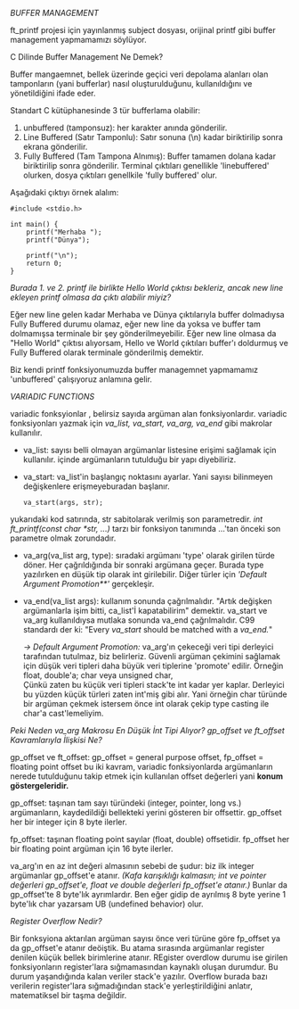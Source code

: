 *BUFFER MANAGEMENT*

ft_printf projesi için yayınlanmış subject dosyası, orijinal printf gibi buffer management yapmamamızı söylüyor.

C Dilinde Buffer Management Ne Demek? 

Buffer mangaemnet, bellek üzerinde geçici veri depolama alanları olan tamponların (yani bufferlar) 
nasıl oluşturulduğunu, kullanıldığını ve yönetildiğini ifade eder.

Standart C kütüphanesinde 3 tür bufferlama olabilir:

  1. unbuffered (tamponsuz): her karakter anında gönderilir.
  2. Line Buffered (Satır Tamponlu): Satır sonuna (\n) kadar biriktirilip sonra ekrana gönderilir.
  3. Fully Buffered (Tam Tampona Alnımış): Buffer tamamen dolana kadar biriktirilip sonra gönderilir. Terminal çıktıları genellikle 'linebuffered' olurken, dosya çıktıları genellkile 'fully buffered' olur.

Aşağıdaki çıktıyı örnek alalım:

    #include <stdio.h>
    
    int main() {
        printf("Merhaba ");
        printf("Dünya");
    
        printf("\n");
        return 0;
    }

_Burada 1. ve 2. printf ile birlikte Hello World çıktısı bekleriz, ancak new line ekleyen printf olmasa da çıktı alabilir miyiz?_

Eğer new line gelen kadar Merhaba ve Dünya çıktılarıyla buffer dolmadıysa Fully Buffered durumu olamaz, eğer new line da yoksa ve buffer tam dolmamışsa terminale 
bir şey gönderilmeyebilir. Eğer new line olmasa da "Hello World" çıktısı alıyorsam, Hello ve World çıktıları buffer'ı doldurmuş ve Fully Buffered olarak terminale gönderilmiş demektir.

Biz kendi printf fonksiyonumuzda buffer managemnet yapmamamız 'unbuffered' çalışıyoruz anlamına gelir.


*VARIADIC FUNCTIONS*

variadic fonksyionlar , belirsiz sayıda argüman alan fonksiyonlardır. variadic fonksiyonları yazmak için *va_list, va_start, va_arg, va_end* gibi makrolar kullanılır.
  - va_list: sayısı belli olmayan argümanlar listesine erişimi sağlamak için kullanılır. içinde argümanların tutulduğu bir yapı diyebiliriz.
  - va_start: va_list'in başlangıç noktasını ayarlar. Yani sayısı bilinmeyen değişkenlere erişmeyeburadan başlanır.

        va_start(args, str);
yukarıdaki kod satırında, str sabitolarak verilmiş son parametredir. 
_int	ft_printf(const char *str, ...)_ tarzı bir fonksiyon tanımında ...'tan önceki son parametre olmak zorundadır.
  - va_arg(va_list arg, type): sıradaki argümanı 'type' olarak girilen türde döner. Her çağrıldığında bir sonraki argümana geçer. Burada type yazılırken en düşük tip olarak int girilebilir. Diğer türler için _'Default Argument Promotion**'_ gerçekleşir.
  - va_end(va_list args): kullanım sonunda çağrılmalıdır. "Artık değişken argümanlarla işim bitti, ca_list'İ kapatabilirim" demektir. va_start ve va_arg kullanıldıysa mutlaka sonunda va_end çağrılmalıdır. C99 standardı der ki: "Every *va_start* should be matched with a *va_end.*"
    
     _-> Default Argument Promotion:_ va_arg'ın çekeceği veri tipi derleyici tarafından tutulmaz, biz belirleriz. Güvenli argüman çekimini sağlamak için düşük veri tipleri daha büyük veri tiplerine 'promote' edilir. Örneğin float, double'a; char veya unsigned char,  
    Çünkü zaten bu küçük veri tipleri stack'te int kadar yer kaplar. Derleyici bu yüzden küçük türleri zaten int'miş gibi alır. Yani örneğin char türünde bir argüman çekmek istersem önce int olarak çekip type casting ile char'a cast'lemeliyim.
    

_Peki Neden va_arg Makrosu En Düşük İnt Tipi Alıyor? gp_offset ve ft_offset Kavramlarıyla İlişkisi Ne?_

gp_offset ve ft_offset: 
  gp_offset = general purpose offset, fp_offset = floating point offset
  bu iki kavram, variadic fonksiyonlarda argümanların nerede tutulduğunu takip etmek için kullanılan offset değerleri yani **konum göstergeleridir.**
  
  gp_offset: taşınan tam sayı türündeki (integer, pointer, long vs.) argümanların, kaydedildiği bellekteki yerini gösteren bir offsettir.
  gp_offset her bir integer için 8 byte ilerler.

  fp_offset: taşınan floating point sayılar (float, double) offsetidir.
  fp_offset her bir floating point argüman için 16 byte ilerler.
  
va_arg'ın en az int değeri almasının sebebi de şudur: biz ilk integer argümanlar gp_offset'e atanır. _(Kafa karışıklığı kalmasın; int ve pointer değerleri gp_offset'e, float ve double değerleri fp_offset'e atanır.)_ Bunlar da gp_offset'te 8 byte'lık ayrımlardır. Ben eğer gidip de ayrılmış 8 byte yerine 1 byte'lık char yazarsam UB (undefined behavior) olur.


*Register Overflow Nedir?*

Bir fonksyiona aktarılan argüman sayısı önce veri türüne göre fp_offset ya da gp_offset'e atanır deöiştik. Bu atama sırasında argümanlar register denilen küçük bellek birimlerine atanır. REgister overdlow durumu ise girilen fonksiyonların register'lara sığmamasından kaynaklı oluşan durumdur. 
Bu durum yaşandığında kalan veriler stack'e yazılır. Overflow burada bazı verilerin register'lara sığmadığından stack'e yerleştirildiğini anlatır, matematiksel bir taşma değildir.






